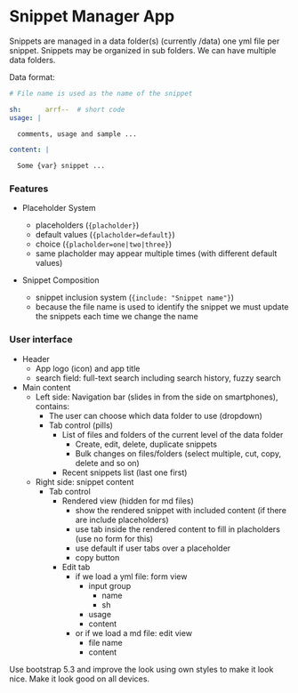 # Snippet Manager App

Snippets are managed in a data folder(s) (currently /data) one yml file per snippet. Snippets may be organized in sub folders. We can have multiple data folders.

Data format:

```yml
# File name is used as the name of the snippet

sh:      arrf--  # short code
usage: |

  comments, usage and sample ...

content: |

  Some {var} snippet ...
```

### Features

- Placeholder System
  - placeholders (`{placholder}`)
  - default values (`{placholder=default}`)
  - choice (`{placholder=one|two|three}`)
  - same placholder may appear multiple times (with different default values)

- Snippet Composition
  - snippet inclusion system (`{include: "Snippet name"}`)
  - because the file name is used to identify the snippet we must update the snippets each time we change the name

### User interface

- Header
  - App logo (icon) and app title
  - search field: full-text search including search history, fuzzy search
- Main content
  - Left side: Navigation bar (slides in from the side on smartphones), contains:
    - The user can choose which data folder to use (dropdown)
    - Tab control (pills)
      - List of files and folders of the current level of the data folder
        - Create, edit, delete, duplicate snippets
        - Bulk changes on files/folders (select multiple, cut, copy, delete and so on)
      - Recent snippets list (last one first)
  - Right side: snippet content
    - Tab control
      - Rendered view (hidden for md files)
        - show the rendered snippet with included content (if there are include placeholders)
        - use tab inside the rendered content to fill in placholders (use no form for this)
        - use default if user tabs over a placeholder
        - copy button
      - Edit tab
        - if we load a yml file: form view
          - input group
            - name
            - sh
          - usage
          - content
        - or if we load a md file: edit view
          - file name
          - content

Use bootstrap 5.3 and improve the look using own styles to make it look nice. Make it look good on all devices.
